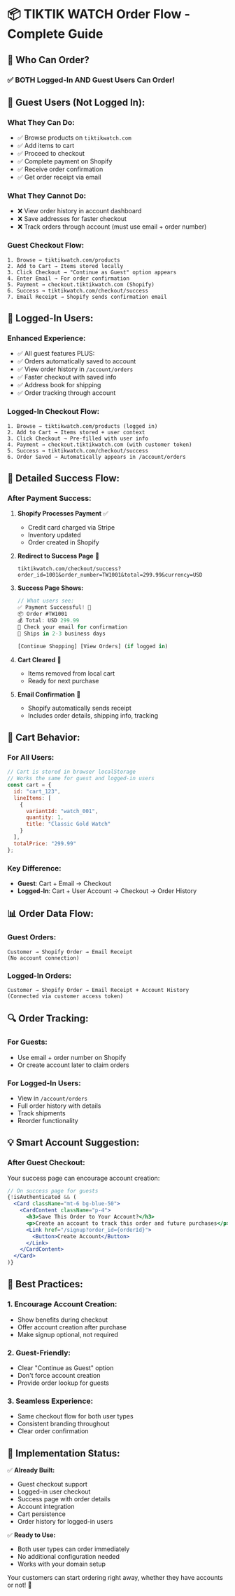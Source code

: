 # 📦 TIKTIK WATCH Order Flow - Complete Guide

## 🎯 **Who Can Order?**

### ✅ **BOTH Logged-In AND Guest Users Can Order!**

## 👤 **Guest Users (Not Logged In):**

### **What They Can Do:**
- ✅ Browse products on `tiktikwatch.com`
- ✅ Add items to cart
- ✅ Proceed to checkout
- ✅ Complete payment on Shopify
- ✅ Receive order confirmation
- ✅ Get order receipt via email

### **What They Cannot Do:**
- ❌ View order history in account dashboard
- ❌ Save addresses for faster checkout
- ❌ Track orders through account (must use email + order number)

### **Guest Checkout Flow:**
```
1. Browse → tiktikwatch.com/products
2. Add to Cart → Items stored locally
3. Click Checkout → "Continue as Guest" option appears
4. Enter Email → For order confirmation
5. Payment → checkout.tiktikwatch.com (Shopify)
6. Success → tiktikwatch.com/checkout/success
7. Email Receipt → Shopify sends confirmation email
```

## 🔐 **Logged-In Users:**

### **Enhanced Experience:**
- ✅ All guest features PLUS:
- ✅ Orders automatically saved to account
- ✅ View order history in `/account/orders`
- ✅ Faster checkout with saved info
- ✅ Address book for shipping
- ✅ Order tracking through account

### **Logged-In Checkout Flow:**
```
1. Browse → tiktikwatch.com/products (logged in)
2. Add to Cart → Items stored + user context
3. Click Checkout → Pre-filled with user info
4. Payment → checkout.tiktikwatch.com (with customer token)
5. Success → tiktikwatch.com/checkout/success
6. Order Saved → Automatically appears in /account/orders
```

## 🔄 **Detailed Success Flow:**

### **After Payment Success:**

1. **Shopify Processes Payment** ✅
   - Credit card charged via Stripe
   - Inventory updated
   - Order created in Shopify

2. **Redirect to Success Page** 🎉
   ```
   tiktikwatch.com/checkout/success?order_id=1001&order_number=TW1001&total=299.99&currency=USD
   ```

3. **Success Page Shows:**
   ```jsx
   // What users see:
   ✅ Payment Successful! 🎉
   📦 Order #TW1001
   💰 Total: USD 299.99
   📧 Check your email for confirmation
   🚚 Ships in 2-3 business days

   [Continue Shopping] [View Orders] (if logged in)
   ```

4. **Cart Cleared** 🛒
   - Items removed from local cart
   - Ready for next purchase

5. **Email Confirmation** 📧
   - Shopify automatically sends receipt
   - Includes order details, shipping info, tracking

## 🛒 **Cart Behavior:**

### **For All Users:**
```javascript
// Cart is stored in browser localStorage
// Works the same for guest and logged-in users
const cart = {
  id: "cart_123",
  lineItems: [
    {
      variantId: "watch_001",
      quantity: 1,
      title: "Classic Gold Watch"
    }
  ],
  totalPrice: "299.99"
};
```

### **Key Difference:**
- **Guest**: Cart + Email → Checkout
- **Logged-In**: Cart + User Account → Checkout → Order History

## 📊 **Order Data Flow:**

### **Guest Orders:**
```
Customer → Shopify Order → Email Receipt
(No account connection)
```

### **Logged-In Orders:**
```
Customer → Shopify Order → Email Receipt + Account History
(Connected via customer access token)
```

## 🔍 **Order Tracking:**

### **For Guests:**
- Use email + order number on Shopify
- Or create account later to claim orders

### **For Logged-In Users:**
- View in `/account/orders`
- Full order history with details
- Track shipments
- Reorder functionality

## 💡 **Smart Account Suggestion:**

### **After Guest Checkout:**
Your success page can encourage account creation:

```jsx
// On success page for guests
{!isAuthenticated && (
  <Card className="mt-6 bg-blue-50">
    <CardContent className="p-4">
      <h3>Save This Order to Your Account?</h3>
      <p>Create an account to track this order and future purchases</p>
      <Link href="/signup?order_id={orderId}">
        <Button>Create Account</Button>
      </Link>
    </CardContent>
  </Card>
)}
```

## 🎯 **Best Practices:**

### **1. Encourage Account Creation:**
- Show benefits during checkout
- Offer account creation after purchase
- Make signup optional, not required

### **2. Guest-Friendly:**
- Clear "Continue as Guest" option
- Don't force account creation
- Provide order lookup for guests

### **3. Seamless Experience:**
- Same checkout flow for both user types
- Consistent branding throughout
- Clear order confirmation

## 🚀 **Implementation Status:**

✅ **Already Built:**
- Guest checkout support
- Logged-in user checkout
- Success page with order details
- Account integration
- Cart persistence
- Order history for logged-in users

✅ **Ready to Use:**
- Both user types can order immediately
- No additional configuration needed
- Works with your domain setup

Your customers can start ordering right away, whether they have accounts or not! 🎉